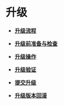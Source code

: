 # 升级

-   **[升级流程](升级流程.md)**

-   **[升级前准备与检查](升级前准备与检查.md)**

-   **[升级操作](升级操作.md)**

-   **[升级验证](升级验证.md)**

-   **[提交升级](提交升级.md)**

-   **[升级版本回滚](升级版本回滚.md)**
